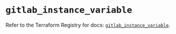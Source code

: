# `gitlab_instance_variable`

Refer to the Terraform Registry for docs: [`gitlab_instance_variable`](https://registry.terraform.io/providers/gitlabhq/gitlab/17.7.0/docs/resources/instance_variable).
